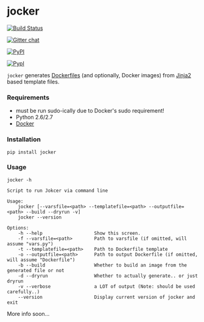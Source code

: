 jocker
=======

[![Build Status](https://travis-ci.org/nir0s/jocker.svg?branch=master)](https://travis-ci.org/nir0s/jocker)

[![Gitter chat](https://badges.gitter.im/nir0s/jocker.png)](https://gitter.im/nir0s/jocker)

[![PyPI](http://img.shields.io/pypi/dm/jocker.svg)](http://img.shields.io/pypi/dm/jocker.svg)

[![PypI](http://img.shields.io/pypi/v/jocker.svg)](http://img.shields.io/pypi/v/jocker.svg)

`jocker` generates [Dockerfiles](https://docs.docker.com/reference/builder/) (and optionally, Docker images) from [Jinja2](http://jinja.pocoo.org/docs/dev/) based template files.

### Requirements

- must be run sudo-ically due to Docker's sudo requirement!
- Python 2.6/2.7
- [Docker](https://www.docker.com/)

### Installation

```shell
pip install jocker
```

### Usage

```shell
jocker -h

Script to run Jokcer via command line

Usage:
    jocker [--varsfile=<path> --templatefile=<path> --outputfile=<path> --build --dryrun -v]
    jocker --version

Options:
    -h --help                   Show this screen.
    -f --varsfile=<path>        Path to varsfile (if omitted, will assume "vars.py")
    -t --templatefile=<path>    Path to Dockerfile template
    -o --outputfile=<path>      Path to output Dockerfile (if omitted, will assume "Dockerfile")
    -b --build                  Whether to build an image from the generated file or not
    -d --dryrun                 Whether to actually generate.. or just dryrun
    -v --verbose                a LOT of output (Note: should be used carefully..)
    --version                   Display current version of jocker and exit
```

More info soon...